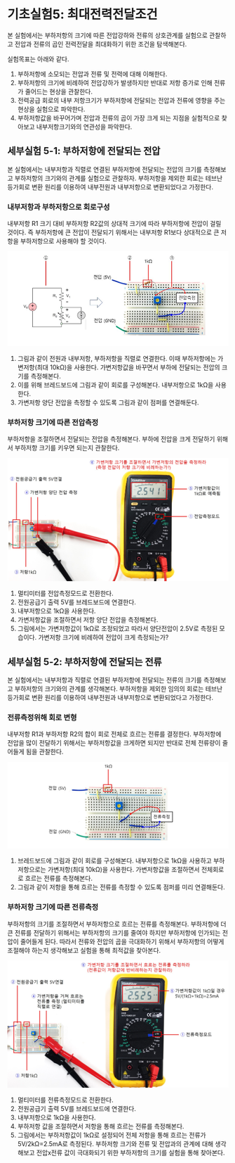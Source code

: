 

# 기초실험5: 최대전력전달조건

본 실험에서는 부하저항의 크기에 따른 전압강하와 전류의 상호관계를 실험으로 관찰하고 전압과 전류의 곱인 전력전달을 최대화하기 위한 조건을 탐색해본다.

실험목표는 아래와 같다.
1. 부하저항에 소모되는 전압과 전류 및 전력에 대해 이해한다.
2. 부하저항의 크기에 비례하여 전압강하가 발생하지만 반대로 저항 증가로 인해 전류가 줄어드는 현상을 관찰한다.
3. 전력공급 회로의 내부 저항크기가 부하저항에 전달되는 전압과 전류에 영향을 주는 현상을 실험으로 파악한다.
4. 부하저항값을 바꾸어가며 전압과 전류의 곱이 가장 크게 되는 지점을 실험적으로 찾아보고 내부저항크기와의 연관성을 파악한다.


## 세부실험 5-1: 부하저항에 전달되는 전압

본 실험에서는 내부저항과 직렬로 연결된 부하저항에 전달되는 전압의 크기를 측정해보고 부하저항의 크기와의 관계를 실험으로 관찰하자. 부하저항을 제외한 회로는 테브난 등가회로 변환 원리를 이용하여 내부전원과 내부저항으로 변환되었다고 가정한다.

### 내부저항과 부하저항으로 회로구성

내부저항 R1 크기 대비 부하저항 R2값의 상대적 크기에 따라 부하저항에 전압이 걸릴 것이다. 즉 부하저항에 큰 전압이 전달되기 위해서는 내부저항 R1보다 상대적으로 큰 저항을 부하저항으로 사용해야 할 것이다.

![01_저항크기_전압변화](./images/01_저항크기_전압변화.jpg)

1. 그림과 같이 전원과 내부저항, 부하저항을 직렬로 연결한다. 이때 부하저항에는 가변저항(최대 10kΩ)을 사용한다. 가변저항값을 바꾸면서 부하에 전달되는 전압의 크기를 측정해본다.
2. 이를 위해 브레드보드에 그림과 같이 회로를 구성해본다. 내부저항으로 1kΩ을 사용한다. 
3. 가변저항 양단 전압을 측정할 수 있도록 그림과 같이 점퍼를 연결해둔다.

### 부하저항 크기에 따른 전압측정

부하저항을 조절하면서 전달되는 전압을 측정해본다.
부하에 전압을 크게 전달하기 위해서 부하저항 크기를 키우면 되는지 관찰한다.

![02_저항크기_전압변화](./images/02_저항크기_전압변화.jpg)

1. 멀티미터를 전압측정모드로 전환한다.
2. 전원공급기 출력 5V를 브레드보드에 연결한다.
3. 내부저항으로 1kΩ을 사용한다.
4. 가변저항값을 조절하면서 저항 양단 전압을 측정해본다. 
5. 그림에서는 가변저항값이 1kΩ로 조정되었고 따라서 양단전압이 2.5V로 측정된 모습이다. 가변저항 크기에 비례하여 전압이 크게 측정되는가?

## 세부실험 5-2: 부하저항에 전달되는 전류

본 실험에서는 내부저항과 직렬로 연결된 부하저항에 전달되는 전류의 크기를 측정해보고 부하저항의 크기와의 관계를 생각해본다. 부하저항을 제외한 임의의 회로는 테브난 등가회로 변환 원리를 이용하여 내부전원과 내부저항으로 변환되었다고 가정한다.

### 전류측정위해 회로 변형

내부저항 R1과 부하저항 R2의 합이 회로 전체로 흐르는 전류를 결정한다. 부하저항에 전압을 많이 전달하기 위해서는 부하저항값을 크게하면 되지만 반대로 전체 전류량이 줄어들게 됨을 관찰한다.

![03_저항크기_전류측정](./images/03_저항크기_전류측정.jpg)

1. 브레드보드에 그림과 같이 회로를 구성해본다. 내부저항으로 1kΩ을 사용하고 부하저항으로는 가변저항(최대 10kΩ)을 사용한다. 가변저항값을 조절하면서 전체회로로 흐르는 전류를 측정해본다.
2. 그림과 같이 저항을 통해 흐르는 전류를 측정할 수 있도록 점퍼를 미리 연결해둔다.

### 부하저항 크기에 따른 전류측정

부하저항의 크기를 조절하면서 부하저항으로 흐르는 전류를 측정해본다. 부하저항에 더 큰 전류를 전달하기 위해서는 부하저항의 크기를 줄여야 하지만 부하저항에 인가되는 전압이 줄어들게 된다. 따라서 전류와 전압의 곱을 극대화하기 위해서 부하저항의 어떻게 조절해야 하는지 생각해보고 실험을 통해 최적값을 찾아본다.

![04_저항크기_전류변화](./images/04_저항크기_전류변화.jpg)

1. 멀티미터를 전류측정모드로 전환한다.
2. 전원공급기 출력 5V를 브레드보드에 연결한다.
3. 내부저항으로 1kΩ을 사용한다.
4. 부하저항 값을 조절하면서 저항을 통해 흐르는 전류를 측정해본다. 
5. 그림에서는 부하저항값이 1kΩ로 설정되어 전체 저항을 통해 흐르는 전류가 5V/2kΩ=2.5mA로 측정된다. 부하저항 크기와 전류 및 전압과의 관계에 대해 생각해보고 전압x전류 값이 극대화되기 위한 부하저항의 크기를 실험을 통해 찾아본다.






